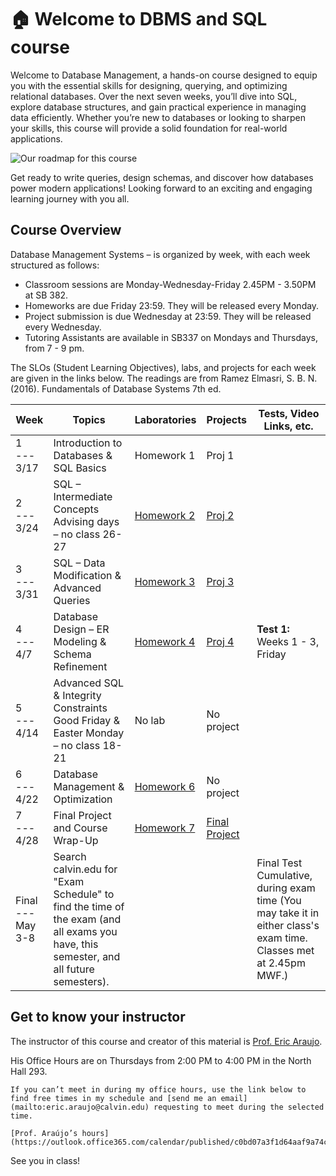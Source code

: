 # 🏠 Welcome to DBMS and SQL course

Welcome to Database Management, a hands-on course designed to equip you with the essential skills for designing, querying, and optimizing relational databases. Over the next seven weeks, you’ll dive into SQL, explore database structures, and gain practical experience in managing data efficiently. Whether you’re new to databases or looking to sharpen your skills, this course will provide a solid foundation for real-world applications.

![Our roadmap for this course](imgs/sql-mindmap.png)

Get ready to write queries, design schemas, and discover how databases power modern applications! Looking forward to an exciting and engaging learning journey with you all.

## Course Overview

Database Management Systems – is organized by week, with each week structured as follows:

-   Classroom sessions are Monday-Wednesday-Friday 2.45PM - 3.50PM at SB 382.
-   Homeworks are due Friday 23:59. They will be released every Monday.
-   Project submission is due Wednesday at 23:59. They will be released every Wednesday.
-   Tutoring Assistants are available in SB337 on Mondays and Thursdays, from 7 - 9 pm.

The SLOs (Student Learning Objectives), labs, and projects for each week are given in the links below. The readings are from Ramez Elmasri, S. B. N. (2016). Fundamentals of Database Systems 7th ed.

| Week | Topics | Laboratories | Projects | Tests, Video Links, etc. |
|---------------|---------------|---------------|---------------|---------------|
| 1 <br> --- <br> 3/17 | Introduction to Databases & SQL Basics | Homework 1 | Proj 1 |  |
| 2 <br> --- <br> 3/24 | SQL – Intermediate Concepts <br> Advising days – no class 26-27 | [Homework 2]() | [Proj 2]() |  |
| 3 <br> --- <br> 3/31 | SQL – Data Modification & Advanced Queries | [Homework 3]() | [Proj 3]() |  |
| 4 <br> --- <br> 4/7 | Database Design – ER Modeling & Schema Refinement | [Homework 4]() | [Proj 4]() | **Test 1:** Weeks 1 - 3, Friday |
| 5 <br> --- <br> 4/14 | Advanced SQL & Integrity Constraints <br> Good Friday & Easter Monday – no class 18-21 | No lab | No project |  |
| 6 <br> --- <br> 4/22 | Database Management & Optimization | [Homework 6]() | No project |  |
| 7 <br> --- <br> 4/28 | Final Project and Course Wrap-Up | [Homework 7]() | [Final Project]() |  |
| Final <br> --- <br> May 3-8 | Search calvin.edu for "Exam Schedule" to find the time of the exam (and all exams you have, this semester, and all future semesters). |  |  | Final Test Cumulative, during exam time (You may take it in either class's exam time. Classes met at 2.45pm MWF.) |

## Get to know your instructor

The instructor of this course and creator of this material is [Prof. Eric Araujo](https://ericaraujo.com/).

His Office Hours are on Thursdays from 2:00 PM to 4:00 PM in the North Hall 293.

```{note}
If you can’t meet in during my office hours, use the link below to find free times in my schedule and [send me an email](mailto:eric.araujo@calvin.edu) requesting to meet during the selected time.

[Prof. Araújo’s hours](https://outlook.office365.com/calendar/published/c0bd07a3f1d64aaf9a74c91921ce7536@calvin.edu/79189cd730424803bceba861959c7e752179000899390454025/calendar.html)
```

See you in class!

```{tableofcontents}
```
